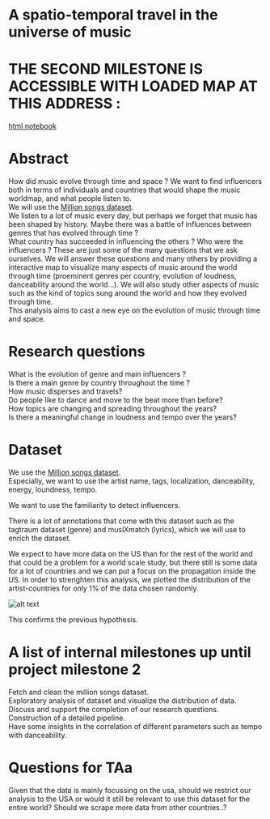 # A spatio-temporal travel in the universe of music


# THE SECOND MILESTONE IS ACCESSIBLE WITH LOADED MAP AT THIS ADDRESS :
[html notebook](http://138.68.129.61/ada/project)

# Abstract
How did music evolve through time and space ? We want to find influencers both in terms of individuals and countries that would shape the music worldmap, and what people listen to.  
We will use the [Million songs dataset](https://labrosa.ee.columbia.edu/millionsong/).  
We listen to a lot of music every day, but perhaps we forget that music has been shaped by history. Maybe there was a battle of influences between genres that has evolved through time ?  
What country has succeeded in influencing the others ? Who were the influencers ? These are just some of the many questions that we ask ourselves. We will answer these questions and many others by providing a interactive map to visualize many aspects of music around the world through time (proeminent genres per country, evolution of loudness, danceability around the world...). We will also study other aspects of music such as the kind of topics sung around the world and how they evolved through time.  
This analysis aims to cast a new eye on the evolution of music through time and space.  



# Research questions

What is the evolution of genre and main influencers ?  
Is there a main genre by country throughout the time ?  
How music disperses and travels?  
Do people like to dance and move to the beat more than before?  
How topics are changing and spreading throughout the years?   
Is there a meaningful change in loudness and tempo over the years?   

# Dataset

We use the [Million songs dataset](https://labrosa.ee.columbia.edu/millionsong/).  
Especially, we want to use the artist name, tags, localization, danceability, energy, loundness, tempo.

We want to use the familiarity to detect influencers.

There is a lot of annotations that come with this dataset such as the tagtraum dataset (genre) and musiXmatch (lyrics), which we will use to enrich the dataset.

We expect to have more data on the US than for the rest of the world and that could be a problem for a world scale study, but there still is some data for a lot of countries and we can put a focus on the propagation inside the US.
In order to strenghten this analysis, we plotted the distribution of the artist-countries for only 1% of the data chosen randomly.


![alt text](https://github.com/ben2034/ada-private/blob/master/pace/musics%20per%20countries%20(subset).png)


This confirms the previous hypothesis.


# A list of internal milestones up until project milestone 2

Fetch and clean the million songs dataset.  
Exploratory analysis of dataset and visualize the distribution of data.
Discuss and support the completion of our research questions.   
Construction of a detailed pipeline.  
Have some insights in the correlation of different parameters such as tempo with danceability.  

# Questions for TAa
Given that the data is mainly focussing on the usa, should we restrict our analysis to the USA or would it still be relevant to use this dataset for the entire world? Should we scrape more data from other countries..?
